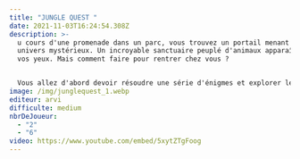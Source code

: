 ```yaml
---
title: "JUNGLE QUEST "
date: 2021-11-03T16:24:54.308Z
description: >-
  u cours d'une promenade dans un parc, vous trouvez un portail menant vers un
  univers mystérieux. Un incroyable sanctuaire peuplé d'animaux apparaît sous
  vos yeux. Mais comment faire pour rentrer chez vous ? 


  Vous allez d'abord devoir résoudre une série d'énigmes et explorer le monde mystérieux des îles volantes.
image: /img/junglequest_1.webp
editeur: arvi
difficulte: medium
nbrDeJoueur:
  - "2"
  - "6"
video: https://www.youtube.com/embed/5xytZTgFoog
---
```

